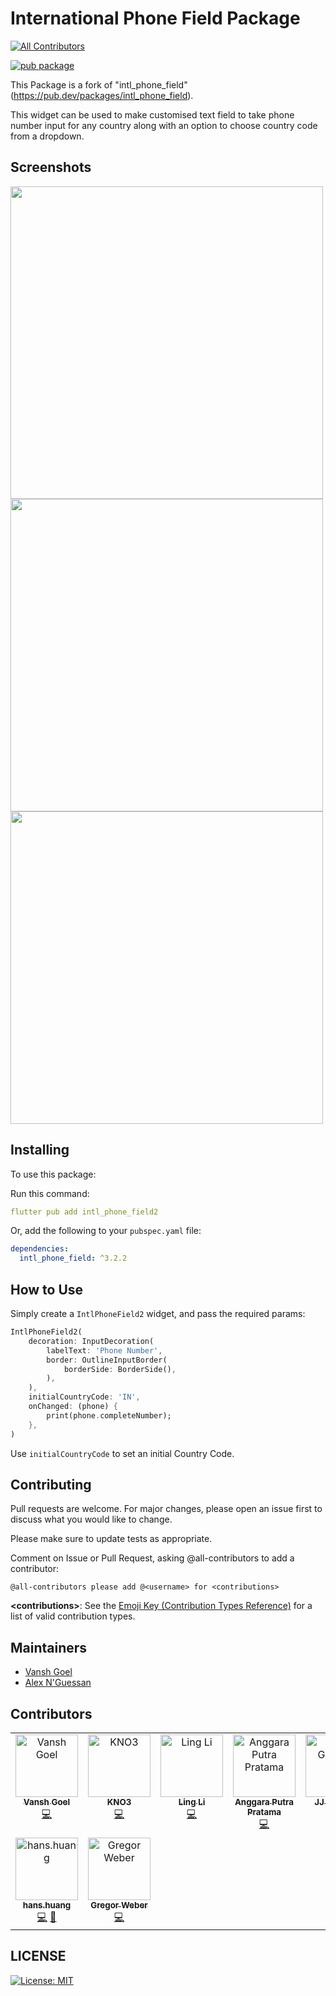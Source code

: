 # International Phone Field Package
<!-- ALL-CONTRIBUTORS-BADGE:START - Do not remove or modify this section -->
[![All Contributors](https://img.shields.io/badge/all_contributors-9-orange.svg?style=flat-square)](#contributors-)
<!-- ALL-CONTRIBUTORS-BADGE:END -->

[![pub package](https://img.shields.io/pub/v/intl_phone_field.svg)](https://pub.dev/packages/intl_phone_field)

This Package is a fork of "intl_phone_field" (https://pub.dev/packages/intl_phone_field).

This widget can be used to make customised text field to take phone number input for any country along with an option to choose country code from a dropdown.

## Screenshots

<img src="https://github.com/vanshg395/intl_phone_field/blob/master/1.png?raw=true" height="500px"> <img src="https://github.com/vanshg395/intl_phone_field/blob/master/2.png?raw=true" height="500px"> <img src="https://github.com/vanshg395/intl_phone_field/blob/master/3.png?raw=true" height="500px">

## Installing

To use this package:

Run this command:

```yaml
flutter pub add intl_phone_field2
```

Or, add the following to your `pubspec.yaml` file:

```yaml
dependencies:
  intl_phone_field: ^3.2.2
```

## How to Use

Simply create a `IntlPhoneField2` widget, and pass the required params:

```dart
IntlPhoneField2(
    decoration: InputDecoration(
        labelText: 'Phone Number',
        border: OutlineInputBorder(
            borderSide: BorderSide(),
        ),
    ),
    initialCountryCode: 'IN',
    onChanged: (phone) {
        print(phone.completeNumber);
    },
)
```

Use `initialCountryCode` to set an initial Country Code.

## Contributing

Pull requests are welcome. For major changes, please open an issue first to discuss what you would like to change.

Please make sure to update tests as appropriate.

Comment on Issue or Pull Request, asking @all-contributors to add a contributor:

```shell
@all-contributors please add @<username> for <contributions>
```

**\<contributions>**: See the [Emoji Key (Contribution Types Reference)](https://allcontributors.org/docs/en/emoji-key) for a list of valid contribution types.

## Maintainers
- [Vansh Goel](https://github.com/vanshg395/)
- [Alex N'Guessan](https://github.com/marcaureln/)

## Contributors
<!-- ALL-CONTRIBUTORS-LIST:START - Do not remove or modify this section -->
<!-- prettier-ignore-start -->
<!-- markdownlint-disable -->
<table>
  <tbody>
    <tr>
      <td align="center" valign="top" width="14.28%"><a href="http://vansh.codes"><img src="https://avatars.githubusercontent.com/u/34906419?v=4?s=100" width="100px;" alt="Vansh Goel"/><br /><sub><b>Vansh Goel</b></sub></a><br /><a href="https://github.com/vanshg395/intl_phone_field/commits?author=vanshg395" title="Code">💻</a></td>
      <td align="center" valign="top" width="14.28%"><a href="https://twitter.com/Kunodayo_oboete"><img src="https://avatars.githubusercontent.com/u/23455702?v=4?s=100" width="100px;" alt="KNO3"/><br /><sub><b>KNO3</b></sub></a><br /><a href="https://github.com/vanshg395/intl_phone_field/commits?author=kno3a87" title="Code">💻</a></td>
      <td align="center" valign="top" width="14.28%"><a href="http://www.techarge.co.uk"><img src="https://avatars.githubusercontent.com/u/850493?v=4?s=100" width="100px;" alt="Ling Li"/><br /><sub><b>Ling Li</b></sub></a><br /><a href="https://github.com/vanshg395/intl_phone_field/commits?author=lingster" title="Code">💻</a></td>
      <td align="center" valign="top" width="14.28%"><a href="http://linkedin.com/in/anggaraputrapratama"><img src="https://avatars.githubusercontent.com/u/75307272?v=4?s=100" width="100px;" alt="Anggara Putra Pratama"/><br /><sub><b>Anggara Putra Pratama</b></sub></a><br /><a href="https://github.com/vanshg395/intl_phone_field/commits?author=anggaraputrapratama" title="Code">💻</a></td>
      <td align="center" valign="top" width="14.28%"><a href="http://geewax.org"><img src="https://avatars.githubusercontent.com/u/112928?v=4?s=100" width="100px;" alt="JJ Geewax"/><br /><sub><b>JJ Geewax</b></sub></a><br /><a href="https://github.com/vanshg395/intl_phone_field/commits?author=jgeewax" title="Code">💻</a></td>
      <td align="center" valign="top" width="14.28%"><a href="https://github.com/KevalPrajapati"><img src="https://avatars.githubusercontent.com/u/63007835?v=4?s=100" width="100px;" alt="Keval Prajapati"/><br /><sub><b>Keval Prajapati</b></sub></a><br /><a href="https://github.com/vanshg395/intl_phone_field/commits?author=KevalPrajapati" title="Code">💻</a></td>
      <td align="center" valign="top" width="14.28%"><a href="http://www.glaunay.fr"><img src="https://avatars.githubusercontent.com/u/18292489?v=4?s=100" width="100px;" alt="Guillaume Launay"/><br /><sub><b>Guillaume Launay</b></sub></a><br /><a href="https://github.com/vanshg395/intl_phone_field/commits?author=launay12u" title="Code">💻</a></td>
    </tr>
    <tr>
      <td align="center" valign="top" width="14.28%"><a href="https://github.com/2000calories"><img src="https://avatars.githubusercontent.com/u/25191098?v=4?s=100" width="100px;" alt="hans.huang"/><br /><sub><b>hans.huang</b></sub></a><br /><a href="https://github.com/vanshg395/intl_phone_field/commits?author=2000calories" title="Code">💻</a> <a href="https://github.com/vanshg395/intl_phone_field/commits?author=2000calories" title="Documentation">📖</a></td>
      <td align="center" valign="top" width="14.28%"><a href="https://github.com/The-Redhat"><img src="https://avatars.githubusercontent.com/u/33162310?v=4?s=100" width="100px;" alt="Gregor Weber"/><br /><sub><b>Gregor Weber</b></sub></a><br /><a href="https://github.com/vanshg395/intl_phone_field/commits?author=The-Redhat" title="Code">💻</a></td>
    </tr>
  </tbody>
</table>

<!-- markdownlint-restore -->
<!-- prettier-ignore-end -->

<!-- ALL-CONTRIBUTORS-LIST:END -->

## LICENSE

[![License: MIT](https://img.shields.io/badge/License-MIT-yellow.svg)](https://opensource.org/licenses/MIT)
